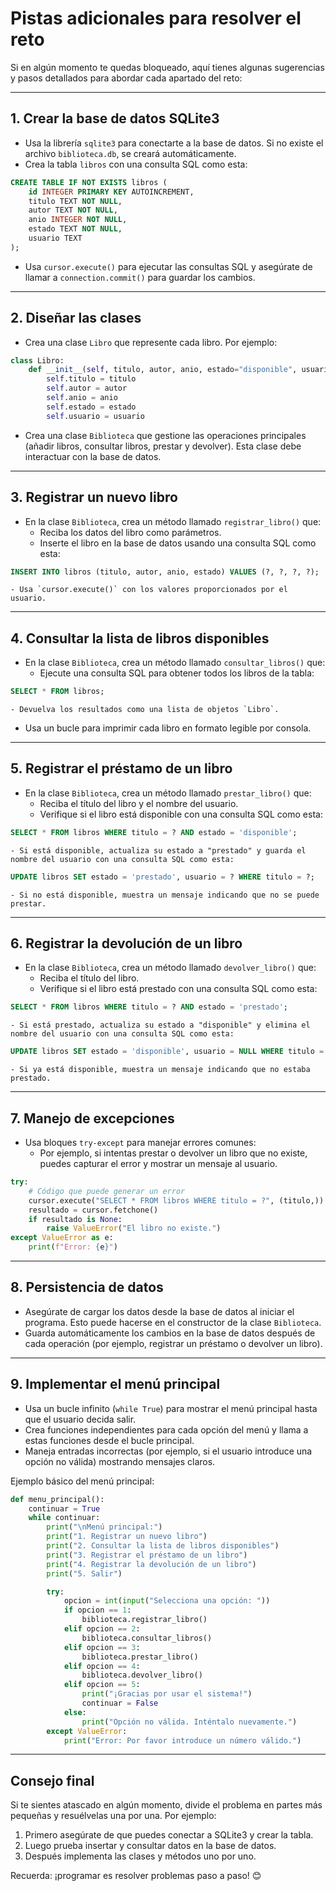 # Pistas adicionales para resolver el reto

Si en algún momento te quedas bloqueado, aquí tienes algunas sugerencias y pasos detallados para abordar cada apartado del reto:

---

## 1. Crear la base de datos SQLite3

- Usa la librería `sqlite3` para conectarte a la base de datos. Si no existe el archivo `biblioteca.db`, se creará automáticamente.
- Crea la tabla `libros` con una consulta SQL como esta:

```sql
CREATE TABLE IF NOT EXISTS libros (
    id INTEGER PRIMARY KEY AUTOINCREMENT,
    titulo TEXT NOT NULL,
    autor TEXT NOT NULL,
    anio INTEGER NOT NULL,
    estado TEXT NOT NULL,
    usuario TEXT
);
```

- Usa `cursor.execute()` para ejecutar las consultas SQL y asegúrate de llamar a `connection.commit()` para guardar los cambios.

---

## 2. Diseñar las clases

- Crea una clase `Libro` que represente cada libro. Por ejemplo:

```python
class Libro:
    def __init__(self, titulo, autor, anio, estado="disponible", usuario=None):
        self.titulo = titulo
        self.autor = autor
        self.anio = anio
        self.estado = estado
        self.usuario = usuario
```

- Crea una clase `Biblioteca` que gestione las operaciones principales (añadir libros, consultar libros, prestar y devolver). Esta clase debe interactuar con la base de datos.

---

## 3. Registrar un nuevo libro

- En la clase `Biblioteca`, crea un método llamado `registrar_libro()` que:
  - Reciba los datos del libro como parámetros.
  - Inserte el libro en la base de datos usando una consulta SQL como esta:

```sql
INSERT INTO libros (titulo, autor, anio, estado) VALUES (?, ?, ?, ?);
```

    - Usa `cursor.execute()` con los valores proporcionados por el usuario.

---

## 4. Consultar la lista de libros disponibles

- En la clase `Biblioteca`, crea un método llamado `consultar_libros()` que:
  - Ejecute una consulta SQL para obtener todos los libros de la tabla:

```sql
SELECT * FROM libros;
```

    - Devuelva los resultados como una lista de objetos `Libro`.

- Usa un bucle para imprimir cada libro en formato legible por consola.

---

## 5. Registrar el préstamo de un libro

- En la clase `Biblioteca`, crea un método llamado `prestar_libro()` que:
  - Reciba el título del libro y el nombre del usuario.
  - Verifique si el libro está disponible con una consulta SQL como esta:

```sql
SELECT * FROM libros WHERE titulo = ? AND estado = 'disponible';
```

    - Si está disponible, actualiza su estado a "prestado" y guarda el nombre del usuario con una consulta SQL como esta:

```sql
UPDATE libros SET estado = 'prestado', usuario = ? WHERE titulo = ?;
```

    - Si no está disponible, muestra un mensaje indicando que no se puede prestar.

---

## 6. Registrar la devolución de un libro

- En la clase `Biblioteca`, crea un método llamado `devolver_libro()` que:
  - Reciba el título del libro.
  - Verifique si el libro está prestado con una consulta SQL como esta:

```sql
SELECT * FROM libros WHERE titulo = ? AND estado = 'prestado';
```

    - Si está prestado, actualiza su estado a "disponible" y elimina el nombre del usuario con una consulta SQL como esta:

```sql
UPDATE libros SET estado = 'disponible', usuario = NULL WHERE titulo = ?;
```

    - Si ya está disponible, muestra un mensaje indicando que no estaba prestado.

---

## 7. Manejo de excepciones

- Usa bloques `try-except` para manejar errores comunes:
  - Por ejemplo, si intentas prestar o devolver un libro que no existe, puedes capturar el error y mostrar un mensaje al usuario.

```python
try:
    # Código que puede generar un error
    cursor.execute("SELECT * FROM libros WHERE titulo = ?", (titulo,))
    resultado = cursor.fetchone()
    if resultado is None:
        raise ValueError("El libro no existe.")
except ValueError as e:
    print(f"Error: {e}")
```

---

## 8. Persistencia de datos

- Asegúrate de cargar los datos desde la base de datos al iniciar el programa. Esto puede hacerse en el constructor de la clase `Biblioteca`.
- Guarda automáticamente los cambios en la base de datos después de cada operación (por ejemplo, registrar un préstamo o devolver un libro).

---

## 9. Implementar el menú principal

- Usa un bucle infinito (`while True`) para mostrar el menú principal hasta que el usuario decida salir.
- Crea funciones independientes para cada opción del menú y llama a estas funciones desde el bucle principal.
- Maneja entradas incorrectas (por ejemplo, si el usuario introduce una opción no válida) mostrando mensajes claros.

Ejemplo básico del menú principal:

```python
def menu_principal():
    continuar = True
    while continuar:
        print("\nMenú principal:")
        print("1. Registrar un nuevo libro")
        print("2. Consultar la lista de libros disponibles")
        print("3. Registrar el préstamo de un libro")
        print("4. Registrar la devolución de un libro")
        print("5. Salir")

        try:
            opcion = int(input("Selecciona una opción: "))
            if opcion == 1:
                biblioteca.registrar_libro()
            elif opcion == 2:
                biblioteca.consultar_libros()
            elif opcion == 3:
                biblioteca.prestar_libro()
            elif opcion == 4:
                biblioteca.devolver_libro()
            elif opcion == 5:
                print("¡Gracias por usar el sistema!")
                continuar = False
            else:
                print("Opción no válida. Inténtalo nuevamente.")
        except ValueError:
            print("Error: Por favor introduce un número válido.")
```

---

## Consejo final

Si te sientes atascado en algún momento, divide el problema en partes más pequeñas y resuélvelas una por una. Por ejemplo:

1. Primero asegúrate de que puedes conectar a SQLite3 y crear la tabla.
2. Luego prueba insertar y consultar datos en la base de datos.
3. Después implementa las clases y métodos uno por uno.

Recuerda: ¡programar es resolver problemas paso a paso! 😊
